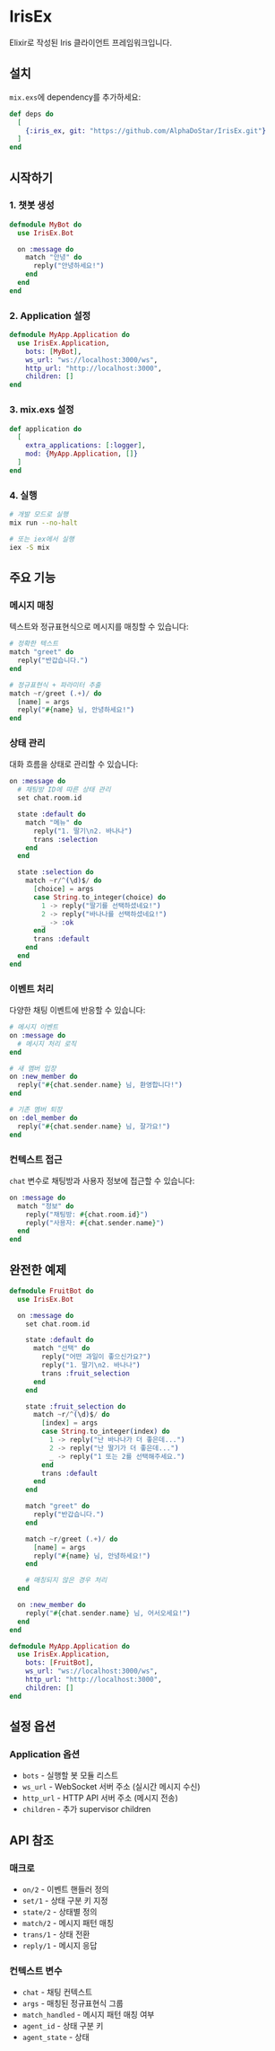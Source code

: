 # IrisEx

Elixir로 작성된 Iris 클라이언트 프레임워크입니다.

## 설치

`mix.exs`에 dependency를 추가하세요:

```elixir
def deps do
  [
    {:iris_ex, git: "https://github.com/AlphaDoStar/IrisEx.git"}
  ]
end
```

## 시작하기

### 1. 챗봇 생성

```elixir
defmodule MyBot do
  use IrisEx.Bot

  on :message do
    match "안녕" do
      reply("안녕하세요!")
    end
  end
end
```

### 2. Application 설정

```elixir
defmodule MyApp.Application do
  use IrisEx.Application,
    bots: [MyBot],
    ws_url: "ws://localhost:3000/ws",
    http_url: "http://localhost:3000",
    children: []
end
```

### 3. mix.exs 설정

```elixir
def application do
  [
    extra_applications: [:logger],
    mod: {MyApp.Application, []}
  ]
end
```

### 4. 실행

```bash
# 개발 모드로 실행
mix run --no-halt

# 또는 iex에서 실행
iex -S mix
```

## 주요 기능

### 메시지 매칭

텍스트와 정규표현식으로 메시지를 매칭할 수 있습니다:

```elixir
# 정확한 텍스트
match "greet" do
  reply("반갑습니다.")
end

# 정규표현식 + 파라미터 추출
match ~r/greet (.+)/ do
  [name] = args
  reply("#{name} 님, 안녕하세요!")
end
```

### 상태 관리

대화 흐름을 상태로 관리할 수 있습니다:

```elixir
on :message do
  # 채팅방 ID에 따른 상태 관리
  set chat.room.id

  state :default do
    match "메뉴" do
      reply("1. 딸기\n2. 바나나")
      trans :selection
    end
  end

  state :selection do
    match ~r/^(\d)$/ do
      [choice] = args
      case String.to_integer(choice) do
        1 -> reply("딸기를 선택하셨네요!")
        2 -> reply("바나나를 선택하셨네요!")
        _ -> :ok
      end
      trans :default
    end
  end
end
```

### 이벤트 처리

다양한 채팅 이벤트에 반응할 수 있습니다:

```elixir
# 메시지 이벤트
on :message do
  # 메시지 처리 로직
end

# 새 멤버 입장
on :new_member do
  reply("#{chat.sender.name} 님, 환영합니다!")
end

# 기존 멤버 퇴장
on :del_member do
  reply("#{chat.sender.name} 님, 잘가요!")
end
```

### 컨텍스트 접근

`chat` 변수로 채팅방과 사용자 정보에 접근할 수 있습니다:

```elixir
on :message do
  match "정보" do
    reply("채팅방: #{chat.room.id}")
    reply("사용자: #{chat.sender.name}")
  end
end
```

## 완전한 예제

```elixir
defmodule FruitBot do
  use IrisEx.Bot

  on :message do
    set chat.room.id

    state :default do
      match "선택" do
        reply("어떤 과일이 좋으신가요?")
        reply("1. 딸기\n2. 바나나")
        trans :fruit_selection
      end
    end

    state :fruit_selection do
      match ~r/^(\d)$/ do
        [index] = args
        case String.to_integer(index) do
          1 -> reply("난 바나나가 더 좋은데...")
          2 -> reply("난 딸기가 더 좋은데...")
          _ -> reply("1 또는 2를 선택해주세요.")
        end
        trans :default
      end
    end

    match "greet" do
      reply("반갑습니다.")
    end

    match ~r/greet (.+)/ do
      [name] = args
      reply("#{name} 님, 안녕하세요!")
    end

    # 매칭되지 않은 경우 처리
  end

  on :new_member do
    reply("#{chat.sender.name} 님, 어서오세요!")
  end
end

defmodule MyApp.Application do
  use IrisEx.Application,
    bots: [FruitBot],
    ws_url: "ws://localhost:3000/ws",
    http_url: "http://localhost:3000",
    children: []
end
```

## 설정 옵션

### Application 옵션

- `bots` - 실행할 봇 모듈 리스트
- `ws_url` - WebSocket 서버 주소 (실시간 메시지 수신)
- `http_url` - HTTP API 서버 주소 (메시지 전송)
- `children` - 추가 supervisor children

## API 참조

### 매크로
- `on/2` - 이벤트 핸들러 정의
- `set/1` - 상태 구분 키 지정
- `state/2` - 상태별 정의
- `match/2` - 메시지 패턴 매칭
- `trans/1` - 상태 전환
- `reply/1` - 메시지 응답

### 컨텍스트 변수
- `chat` - 채팅 컨텍스트
- `args` - 매칭된 정규표현식 그룹
- `match_handled` - 메시지 패턴 매칭 여부
- `agent_id` - 상태 구분 키
- `agent_state` - 상태